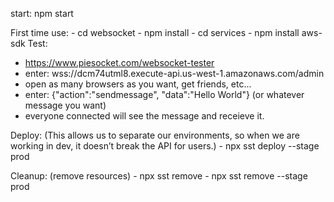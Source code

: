 start: npm start

First time use:
    - cd websocket
    - npm install
    - cd services
    - npm install aws-sdk
Test:
 - https://www.piesocket.com/websocket-tester
 - enter: wss://dcm74utml8.execute-api.us-west-1.amazonaws.com/admin
 - open as many browsers as you want, get friends, etc...
 - enter: {"action":"sendmessage", "data":"Hello World"} (or whatever message you want)
 - everyone connected will see the message and receieve it.

 Deploy:
 (This allows us to separate our environments, so when we are working in dev, it doesn’t break the API for users.)
     - npx sst deploy --stage prod
    
 Cleanup:
 (remove resources)
    - npx sst remove
    - npx sst remove --stage prod